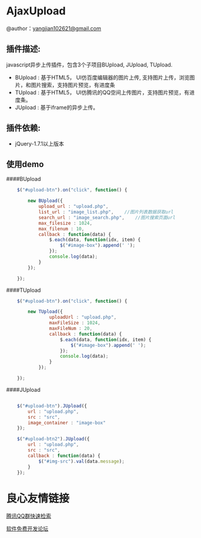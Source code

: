 AjaxUpload
========
>
@author：yangjian102621@gmail.com 

插件描述:
--------
javascript异步上传插件，包含3个子项目BUpload, JUpload, TUpload.
* BUpload : 基于HTML5， UI仿百度编辑器的图片上传, 支持图片上传，浏览图片，和图片搜索，支持图片预览，有进度条
* TUpload : 基于HTML5， UI仿腾讯的QQ空间上传图片，支持图片预览，有进度条。
* JUpload : 基于iframe的异步上传。


插件依赖:
-------
* jQuery-1.7.1以上版本

使用demo
------
####BUpload
```javascript
	$("#upload-btn").on("click", function() {

		new BUpload({
			upload_url : "upload.php",
			list_url : "image_list.php",	//图片列表数据获取url
			search_url : "image_search.php",	//图片搜索页面url
			max_filesize : 1024,
			max_filenum : 10,
			callback : function(data) {
				$.each(data, function(idx, item) {
					$("#image-box").append(' ');
				});
				console.log(data);
			}
		});

	});
```

####TUpload
```javascript
	$("#upload-btn").on("click", function() {

		new TUpload({
				uploadUrl : "upload.php",
				maxFileSize : 1024,
				maxFileNum : 20,
				callback : function(data) {
					$.each(data, function(idx, item) {
						$("#image-box").append(' ');
					});
					console.log(data);
				}
			});

	});
```

####JUpload
```javascript

    $("#upload-btn").JUpload({
		url : "upload.php",
		src : "src",
		image_container : "image-box"
	});

	$("#upload-btn2").JUpload({
		url : "upload.php",
		src : "src",
		callback : function(data) {
			$("#img-src").val(data.message);
		}
	});
```


 # 良心友情链接

[腾讯QQ群快速检索](http://u.720life.cn/s/8cf73f7c)

[软件免费开发论坛](http://u.720life.cn/s/bbb01dc0)